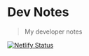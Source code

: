 # Dev Notes

> My developer notes

[![Netlify Status](https://api.netlify.com/api/v1/badges/0a013228-1763-44bf-8e1b-6403f34912b7/deploy-status)](https://app.netlify.com/sites/dev-notes-lightbridge/deploys)